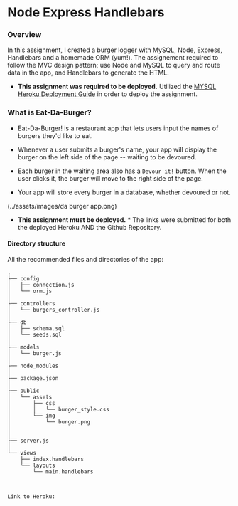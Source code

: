 # Node Express Handlebars

### Overview

In this assignment, I created a burger logger with MySQL, Node, Express, Handlebars and a homemade ORM (yum!). The assignement required to follow the MVC design pattern; use Node and MySQL to query and route data in the app, and Handlebars to generate the HTML.


* **This assignment was required to be deployed.** Utilized the [MYSQL Heroku Deployment Guide](../../03-Supplemental/MySQLHerokuDeploymentProcess.pdf) in order to deploy the assignment.

### What is Eat-Da-Burger?

* Eat-Da-Burger! is a restaurant app that lets users input the names of burgers they'd like to eat.

* Whenever a user submits a burger's name, your app will display the burger on the left side of the page -- waiting to be devoured.

* Each burger in the waiting area also has a `Devour it!` button. When the user clicks it, the burger will move to the right side of the page.

* Your app will store every burger in a database, whether devoured or not.

(../assets/images/da burger app.png)

* **This assignment must be deployed.** * The links were submitted for both the deployed Heroku AND the Github Repository.


#### Directory structure

All the recommended files and directories of the app:

```
.
├── config
│   ├── connection.js
│   └── orm.js
│ 
├── controllers
│   └── burgers_controller.js
│
├── db
│   ├── schema.sql
│   └── seeds.sql
│
├── models
│   └── burger.js
│ 
├── node_modules
│ 
├── package.json
│
├── public
│   └── assets
│       ├── css
│       │   └── burger_style.css
│       └── img
│           └── burger.png
│   
│
├── server.js
│
└── views
    ├── index.handlebars
    └── layouts
        └── main.handlebars



Link to Heroku: 
